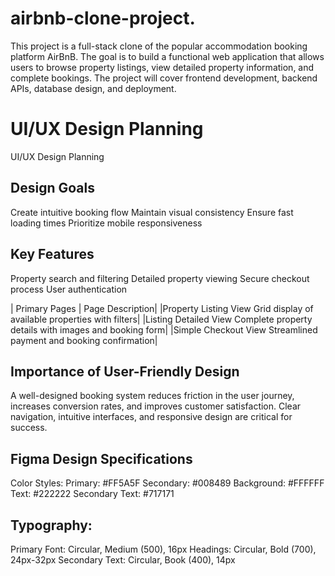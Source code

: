 # airbnb-clone-project.
This project is a full-stack clone of the popular accommodation booking platform AirBnB.
The goal is to build a functional web application that allows users to browse property listings, view detailed property information, and complete bookings. The project will cover frontend development, backend APIs, database design, and deployment.


# UI/UX Design Planning

UI/UX Design Planning
## Design Goals
Create intuitive booking flow
Maintain visual consistency
Ensure fast loading times
Prioritize mobile responsiveness
## Key Features
Property search and filtering
Detailed property viewing
Secure checkout process
User authentication

| Primary Pages       |              Page	Description|
|Property Listing View	 Grid display of available properties with filters|
|Listing Detailed View	 Complete property details with images and booking form|
|Simple Checkout View	 Streamlined payment and booking confirmation|

## Importance of User-Friendly Design
A well-designed booking system reduces friction in the user journey, increases conversion rates, and improves customer satisfaction. Clear navigation, intuitive interfaces, and responsive design are critical for success.

## Figma Design Specifications
Color Styles:
Primary: #FF5A5F
Secondary: #008489
Background: #FFFFFF
Text: #222222
Secondary Text: #717171

## Typography:

Primary Font: Circular, Medium (500), 16px
Headings: Circular, Bold (700), 24px-32px
Secondary Text: Circular, Book (400), 14px




